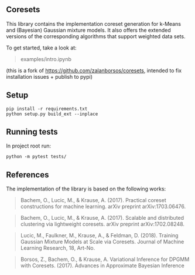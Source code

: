 Coresets
--------
This library contains the implementation coreset generation for k-Means and (Bayesian) Gaussian mixture models.
It also offers the extended versions of the corresponding algorithms that support weighted data sets.

To get started, take a look at:
>examples/intro.ipynb

(this is a fork of https://github.com/zalanborsos/coresets, intended to fix installation issues + publish to pypi)

Setup
-------
```
pip install -r requirements.txt
python setup.py build_ext --inplace
```

Running tests
-------------
In project root run:
```
python -m pytest tests/
```


References
---------
The implementation of the library is based on the following works:
>Bachem, O., Lucic, M., & Krause, A. (2017). Practical coreset constructions for machine learning. arXiv preprint arXiv:1703.06476.

> Bachem, O., Lucic, M., & Krause, A. (2017). Scalable and distributed clustering via lightweight coresets. arXiv preprint arXiv:1702.08248.

>Lucic, M., Faulkner, M., Krause, A., & Feldman, D. (2018). Training Gaussian Mixture Models at Scale via Coresets. Journal of Machine Learning Research, 18, Art-No.

> Borsos, Z., Bachem, O., & Krause, A. Variational Inference for DPGMM with Coresets. (2017). Advances in Approximate Bayesian Inference
